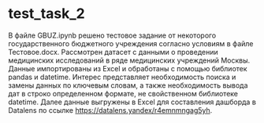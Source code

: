 # test_task_2
В файле GBUZ.ipynb решено тестовое задание от некоторого государственного бюджетного учреждения согласно условиям в файле Тестовое.docx. 
Рассмотрен датасет с данными о проведении медицинских исследований в ряде медицинских учреждений Москвы. Данные импортированы из Excel и обработаны с помощью библиотек pandas и datetime. Интерес представляет необходимость поиска и замены данных по ключевым словам, а также необходимость вывода дат в строко определенном формате, не свойственном библиотеке datetime. Далее данные выгружены в Excel для составления дашборда в Datalens по ссылке https://datalens.yandex/r4emnmngag5yh.
